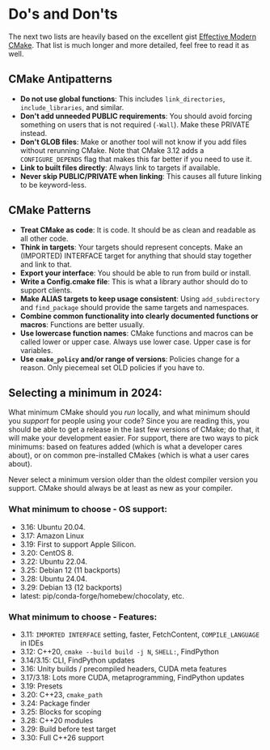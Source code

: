 # Do's and Don'ts

The next two lists are heavily based on the excellent gist [Effective Modern CMake]. That list is much longer and more detailed, feel free to read it as well.

## CMake Antipatterns

- **Do not use global functions**: This includes `link_directories`, `include_libraries`, and similar.
- **Don't add unneeded PUBLIC requirements**: You should avoid forcing something on users that is not required (`-Wall`). Make these PRIVATE instead.
- **Don't GLOB files**: Make or another tool will not know if you add files without rerunning CMake. Note that CMake 3.12 adds a `CONFIGURE_DEPENDS` flag that makes this far better if you need to use it.
- **Link to built files directly**: Always link to targets if available.
- **Never skip PUBLIC/PRIVATE when linking**: This causes all future linking to be keyword-less.

## CMake Patterns

- **Treat CMake as code**: It is code. It should be as clean and readable as all other code.
- **Think in targets**: Your targets should represent concepts. Make an (IMPORTED) INTERFACE target for anything that should stay together and link to that.
- **Export your interface**: You should be able to run from build or install.
- **Write a Config.cmake file**: This is what a library author should do to support clients.
- **Make ALIAS targets to keep usage consistent**: Using `add_subdirectory` and `find_package` should provide the same targets and namespaces.
- **Combine common functionality into clearly documented functions or macros**: Functions are better usually.
- **Use lowercase function names**: CMake functions and macros can be called lower or upper case. Always use lower case. Upper case is for variables.
- **Use `cmake_policy` and/or range of versions**: Policies change for a reason. Only piecemeal set OLD policies if you have to.

## Selecting a minimum in 2024:

What minimum CMake should you _run_ locally, and what minimum should you _support_ for people using your
code? Since you are reading this, you should be able to get a release in the last few versions of CMake;
do that, it will make your development easier. For support, there are two ways to pick minimums: based on
features added (which is what a developer cares about), or on common pre-installed CMakes (which is what a
user cares about).

Never select a minimum version older than the oldest compiler version you support. CMake should always be
at least as new as your compiler.

### What minimum to choose - OS support:

- 3.16: Ubuntu 20.04.
- 3.17: Amazon Linux
- 3.19: First to support Apple Silicon.
- 3.20: CentOS 8.
- 3.22: Ubuntu 22.04.
- 3.25: Debian 12 (11 backports)
- 3.28: Ubuntu 24.04.
- 3.29: Debian 13 (12 backports)
- latest: pip/conda-forge/homebew/chocolaty, etc.

### What minimum to choose - Features:

- 3.11: `IMPORTED INTERFACE` setting, faster, FetchContent, `COMPILE_LANGUAGE` in IDEs
- 3.12: C++20, `cmake --build build -j N`, `SHELL:`, FindPython
- 3.14/3.15: CLI, FindPython updates
- 3.16: Unity builds / precompiled headers, CUDA meta features
- 3.17/3.18: Lots more CUDA, metaprogramming, FindPython updates
- 3.19: Presets
- 3.20: C++23, `cmake_path`
- 3.24: Package finder
- 3.25: Blocks for scoping
- 3.28: C++20 modules
- 3.29: Build before test target
- 3.30: Full C++26 support

[effective modern cmake]: https://gist.github.com/mbinna/c61dbb39bca0e4fb7d1f73b0d66a4fd1
